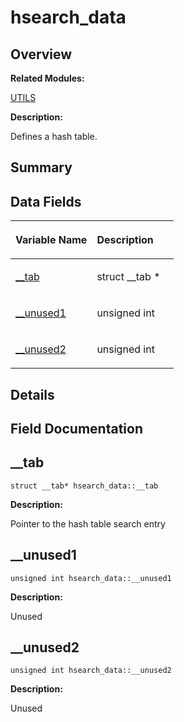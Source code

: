 # hsearch\_data<a name="ZH-CN_TOPIC_0000001055518134"></a>

## **Overview**<a name="section428456496093538"></a>

**Related Modules:**

[UTILS](zh-cn_topic_0000001055198076.md)

**Description:**

Defines a hash table. 

## **Summary**<a name="section3328175093538"></a>

## Data Fields<a name="pub-attribs"></a>

<a name="table231681830093538"></a>
<table><thead align="left"><tr id="row390525101093538"><th class="cellrowborder" valign="top" width="50%" id="mcps1.1.3.1.1"><p id="p1188634896093538"><a name="p1188634896093538"></a><a name="p1188634896093538"></a>Variable Name</p>
</th>
<th class="cellrowborder" valign="top" width="50%" id="mcps1.1.3.1.2"><p id="p453778819093538"><a name="p453778819093538"></a><a name="p453778819093538"></a>Description</p>
</th>
</tr>
</thead>
<tbody><tr id="row787193621093538"><td class="cellrowborder" valign="top" width="50%" headers="mcps1.1.3.1.1 "><p id="p1381442373093538"><a name="p1381442373093538"></a><a name="p1381442373093538"></a><a href="hsearch_data.md#a2189cb791e42e88e853d69a7dbfd1ecf">__tab</a></p>
</td>
<td class="cellrowborder" valign="top" width="50%" headers="mcps1.1.3.1.2 "><p id="p1394517045093538"><a name="p1394517045093538"></a><a name="p1394517045093538"></a>struct __tab *&nbsp;</p>
</td>
</tr>
<tr id="row683231596093538"><td class="cellrowborder" valign="top" width="50%" headers="mcps1.1.3.1.1 "><p id="p1909224401093538"><a name="p1909224401093538"></a><a name="p1909224401093538"></a><a href="hsearch_data.md#ac40494a15bda87ccf9fa80fdb2908055">__unused1</a></p>
</td>
<td class="cellrowborder" valign="top" width="50%" headers="mcps1.1.3.1.2 "><p id="p1624895642093538"><a name="p1624895642093538"></a><a name="p1624895642093538"></a>unsigned int&nbsp;</p>
</td>
</tr>
<tr id="row68863234093538"><td class="cellrowborder" valign="top" width="50%" headers="mcps1.1.3.1.1 "><p id="p334906903093538"><a name="p334906903093538"></a><a name="p334906903093538"></a><a href="hsearch_data.md#ab945d2c365e3802cf5bbf6fcdf8d0241">__unused2</a></p>
</td>
<td class="cellrowborder" valign="top" width="50%" headers="mcps1.1.3.1.2 "><p id="p1825713305093538"><a name="p1825713305093538"></a><a name="p1825713305093538"></a>unsigned int&nbsp;</p>
</td>
</tr>
</tbody>
</table>

## **Details**<a name="section970656501093538"></a>

## **Field Documentation**<a name="section866667112093538"></a>

## \_\_tab<a name="a2189cb791e42e88e853d69a7dbfd1ecf"></a>

```
struct __tab* hsearch_data::__tab
```

 **Description:**

Pointer to the hash table search entry 

## \_\_unused1<a name="ac40494a15bda87ccf9fa80fdb2908055"></a>

```
unsigned int hsearch_data::__unused1
```

 **Description:**

Unused 

## \_\_unused2<a name="ab945d2c365e3802cf5bbf6fcdf8d0241"></a>

```
unsigned int hsearch_data::__unused2
```

 **Description:**

Unused 

